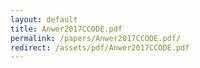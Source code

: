 ```yaml
---
layout: default
title: Anwer2017CCODE.pdf
permalink: /papers/Anwer2017CCODE.pdf/
redirect: /assets/pdf/Anwer2017CCODE.pdf
---
```

